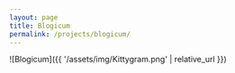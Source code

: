 ```yaml
---
layout: page
title: Blogicum
permalink: /projects/blogicum/
---
```


![Blogicum]({{ '/assets/img/Kittygram.png' | relative_url }})
